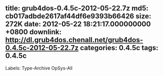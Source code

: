 title: grub4dos-0.4.5c-2012-05-22.7z
md5: cb017adbde2617af44df6e9393b66426
size: 272K
date: 2012-05-22 18:21:17.000000000 +0800
downlink: http://dl.grub4dos.chenall.net/grub4dos-0.4.5c-2012-05-22.7z
categories: 0.4.5c
tags: 0.4.5c
---

Labels: 
 Type-Archive
 OpSys-All